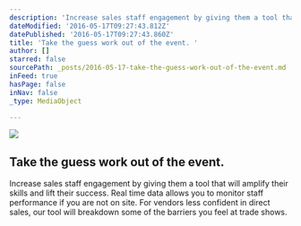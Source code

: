 ```yaml
---
description: 'Increase sales staff engagement by giving them a tool that will amplify their skills and lift their success. Real time data allows you to monitor staff performance if you are not on site. For vendors less confident in direct sales, our tool will breakdown some of the barriers you feel at trade shows.'
dateModified: '2016-05-17T09:27:43.812Z'
datePublished: '2016-05-17T09:27:43.860Z'
title: 'Take the guess work out of the event. '
author: []
starred: false
sourcePath: _posts/2016-05-17-take-the-guess-work-out-of-the-event.md
inFeed: true
hasPage: false
inNav: false
_type: MediaObject

---
```

<article style=""><img src="https://the-grid-user-content.s3-us-west-2.amazonaws.com/04514c6a-ca57-452d-aefb-cd3a572d9685.jpg" /><h1>Take the guess work out of the event. </h1><p>Increase sales staff engagement by giving them a tool that will amplify their skills and lift their success. Real time data allows you to monitor staff performance if you are not on site. For vendors less confident in direct sales, our tool will breakdown some of the barriers you feel at trade shows.</p></article>